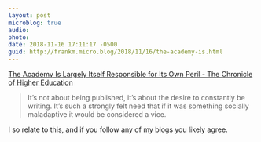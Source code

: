 ```yaml
---
layout: post
microblog: true
audio: 
photo: 
date: 2018-11-16 17:11:17 -0500
guid: http://frankm.micro.blog/2018/11/16/the-academy-is.html
---
```

[The Academy Is Largely Itself Responsible for Its Own Peril - The Chronicle of Higher Education](https://www.chronicle.com/article/The-Academy-Is-Largely/245080/)

>It’s not about being published, it’s about the desire to constantly be writing. It’s such a strongly felt need that if it was something socially maladaptive it would be considered a vice.

I so relate to this, and if you follow any of my blogs you likely agree.  
